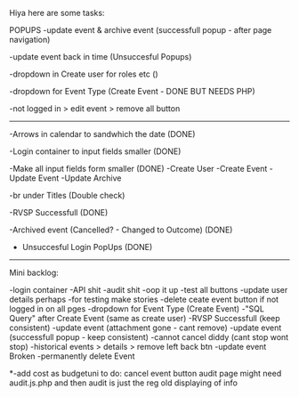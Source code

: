 Hiya here are some tasks:


POPUPS
-update event & archive event (successfull popup - after page navigation)

-update event back in time (Unsuccesful Popups)

-dropdown in Create user for roles etc ()

-dropdown for Event Type (Create Event - DONE BUT NEEDS PHP)

-not logged in > edit event > remove all button


--------------------------------------------------------------------------
-Arrows in calendar to sandwhich the date (DONE)

-Login container to input fields smaller (DONE)

-Make all input fields form smaller (DONE)
  -Create User
  -Create Event
  -Update Event
  -Update Archive

-br under Titles (Double check)

-RVSP Successfull (DONE)

-Archived event (Cancelled? - Changed to Outcome) (DONE)

- Unsuccesful Login PopUps (DONE)

--------------------------------------------------------------------------

Mini backlog:

-login container
-API shit
-audit shit
-oop it up
-test all buttons
-update user details perhaps
-for testing make stories
-delete ceate event button if not logged in on all pges
-dropdown for Event Type (Create Event)
-"SQL Query" after Create Event (same as create user)
-RVSP Successfull (keep consistent)
-update event (attachment gone - cant remove)
-update event (successfull popup - keep consistent)
-cannot cancel  diddy (cant stop wont stop)
-historical events > details > remove left back btn
-update event Broken 
-permanently delete Event

*-add cost as budgetuni to do:
cancel event button
audit page might need audit.js.php and then audit is just the reg old displaying of info
